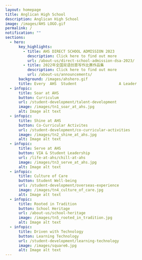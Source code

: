 ```yaml
---
layout: homepage
title: Anglican High School
description: Anglican High School
image: /images/AHS LOGO.gif
permalink: /
notification: ""
sections:
  - hero:
      key_highlights:
        - title: AHS DIRECT SCHOOL ADMISSION 2023
          description: Click here to find out more
          url: /about-us/direct-school-admission-dsa-2023/
        - title: 2022年全国双语创意写作比赛作品集
          description: Click here to find out more
          url: /about-us/announcements/
      background: /images/ahshero.gif
      title: Every  AHS  Student                   A Leader
  - infopic:
      title: Soar at AHS
      button: Curriculum
      url: /student-development/talent-development
      image: /images/tn1_soar_at_ahs.jpg
      alt: Image alt text
  - infopic:
      title: Shine at AHS
      button: Co-Curricular Activites
      url: /student-development/co-curricular-activities
      image: /images/tn2_shine_at_ahs.jpg
      alt: Image alt text
  - infopic:
      title: Serve at AHS
      button: VIA & Student Leadership
      url: /life-at-ahs/chill-at-ahs
      image: /images/tn3_serve_at_ahs.jpg
      alt: Image alt text
  - infopic:
      title: Culture of Care
      button: Student Well-being
      url: /student-development/overseas-experience
      image: /images/tn4_culture_of_care.jpg
      alt: Image alt text
  - infopic:
      title: Rooted in Tradition
      button: School Heritage
      url: /about-us/school-heritage
      image: /images/tn5_rooted_in_tradition.jpg
      alt: Image alt text
  - infopic:
      title: Driven with Technology
      button: Learning Technology
      url: /student-development/learning-technology
      image: /images/square6.jpg
      alt: Image alt text
---
```

